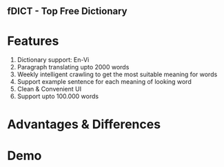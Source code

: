 fDICT - Top Free Dictionary
---

# Features
1. Dictionary support: En-Vi
2. Paragraph translating upto 2000 words
3. Weekly intelligent crawling to get the most suitable meaning for words
4. Support example sentence for each meaning of looking word
5. Clean & Convenient UI
6. Support upto 100.000 words

# Advantages & Differences

# Demo
